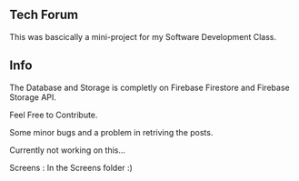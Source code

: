 ## Tech Forum

This was bascically a mini-project for my Software Development Class.

## Info 

The Database and Storage is completly on Firebase Firestore and Firebase Storage API.

Feel Free to Contribute.

Some minor bugs and a problem in retriving the posts.

Currently not working on this...

Screens : In the Screens folder :)

